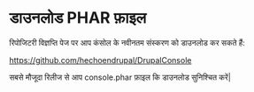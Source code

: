 # डाउनलोड PHAR फ़ाइल

रिपोजिटरी विज्ञप्ति पेज पर आप कंसोल के नवीनतम संस्करण को डाउनलोड कर सकते हैं:

https://github.com/hechoendrupal/DrupalConsole

सबसे मौजूदा रिलीज से आप console.phar फ़ाइल कि डाउनलोड सुनिश्चित करें|